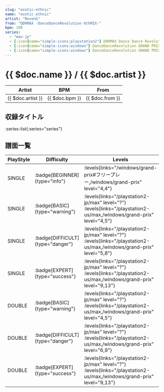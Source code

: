 ```yaml
---
slug: "exotic-ethnic"
name: "exotic ethnic"
artist: "RevenG"
from: "DDRMAX -DanceDanceRevolution 6thMIX-"
bpm: 190
series:
  - "max-jp"
  - [:icon{name="simple-icons:playstation2"} DDRMAX Dance Dance Revolution :icon{name="flag:us-4x3"}](/playstation2-us/max)
  - [:icon{name="simple-icons:windows"} DanceDanceRevolution GRAND PRIX (フリープレー)](/windows/grand-prix#フリープレー)
  - [:icon{name="simple-icons:windows"} DanceDanceRevolution GRAND PRIX (グランプリプレー)](/windows/grand-prix)
---
```


# {{ $doc.name }} / {{ $doc.artist }}

|Artist|BPM|From|
|------|---|----|
|{{ $doc.artist }}|{{ $doc.bpm }}|{{ $doc.from }}|

## 収録タイトル

:series-list{:series="series"}

## 譜面一覧

|PlayStyle|Difficulty|Levels|Notes|Movie|
|---------|----------|------|-----|-----|
|SINGLE| :badge[BEGINNER]{type="info"}| :levels{links="/windows/grand-prix#フリープレー,/windows/grand-prix" level="4,4"}|122/0||
|SINGLE| :badge[BASIC]{type="warning"}| :levels{links="/playstation2-jp/max" level="?"} :levels{links="/playstation2-us/max,/windows/grand-prix" level="4,5"}|169/13||
|SINGLE| :badge[DIFFICULT]{type="danger"}| :levels{links="/playstation2-jp/max" level="?"} :levels{links="/playstation2-us/max,/windows/grand-prix" level="5,8"}|229/37||
|SINGLE| :badge[EXPERT]{type="success"}| :levels{links="/playstation2-jp/max" level="?"} :levels{links="/playstation2-us/max,/windows/grand-prix" level="9,13"}|431/21||
|DOUBLE| :badge[BASIC]{type="warning"}| :levels{links="/playstation2-jp/max" level="?"} :levels{links="/playstation2-us/max,/windows/grand-prix" level="4,5"}|176/9||
|DOUBLE| :badge[DIFFICULT]{type="danger"}| :levels{links="/playstation2-jp/max" level="?"} :levels{links="/playstation2-us/max,/windows/grand-prix" level="6,9"}|258/13||
|DOUBLE| :badge[EXPERT]{type="success"}| :levels{links="/playstation2-jp/max" level="?"} :levels{links="/playstation2-us/max,/windows/grand-prix" level="9,13"}|265/109||
